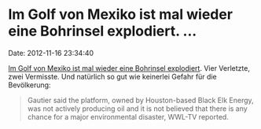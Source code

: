 Im Golf von Mexiko ist mal wieder eine Bohrinsel explodiert. \...
=================================================================

Date: 2012-11-16 23:34:40

[Im Golf von Mexiko ist mal wieder eine Bohrinsel
explodiert](http://www.usatoday.com/story/news/nation/2012/11/16/gulf-oil-rig-dead-fire-louisiana/1709131/).
Vier Verletzte, zwei Vermisste. Und natürlich so gut wie keinerlei
Gefahr für die Bevölkerung:

> Gautier said the platform, owned by Houston-based Black Elk Energy,
> was not actively producing oil and it is not believed that there is
> any chance for a major environmental disaster, WWL-TV reported.
